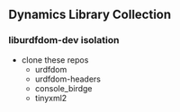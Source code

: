 ## Dynamics Library Collection

### liburdfdom-dev isolation
* clone these repos
    * urdfdom
    * urdfdom-headers
    * console_birdge
    * tinyxml2
